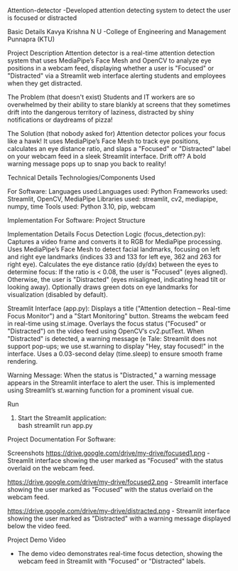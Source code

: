 Attention-detector
  -Developed attention detecting system to detect the user is focused or distracted
  
Basic Details
  Kavya Krishna N U -College of Engineering and Management Punnapra (KTU)
  
Project Description
  Attention detector is a real-time attention detection system that uses MediaPipe’s Face Mesh and OpenCV to analyze eye positions in a webcam feed, displaying whether a user is   "Focused" or "Distracted" via a Streamlit web interface alerting students and employees when they get distracted.

The Problem (that doesn't exist)
Students and IT workers are so overwhelmed by their ability to stare blankly at screens that they sometimes drift into the dangerous territory of laziness, distracted by shiny notifications or daydreams of pizza!

The Solution (that nobody asked for)
Attention detector polices your focus like a hawk! It uses MediaPipe’s Face Mesh to track eye positions, calculates an eye distance ratio, and slaps a "Focused" or "Distracted" label on your webcam feed in a sleek Streamlit interface. Drift off? A bold warning message pops up to snap you back to reality!

Technical Details
Technologies/Components Used

For Software:
Languages used:Languages used: Python
Frameworks used: Streamlit, OpenCV, MediaPipe
Libraries used: streamlit, cv2, mediapipe, numpy, time
Tools used: Python 3.10, pip, webcam

Implementation
For Software:
Project Structure

Implementation Details
Focus Detection Logic (focus_detection.py):
Captures a video frame and converts it to RGB for MediaPipe processing.
Uses MediaPipe’s Face Mesh to detect facial landmarks, focusing on left and right eye landmarks (indices 33 and 133 for left eye, 362 and 263 for right eye).
Calculates the eye distance ratio (dy/dx) between the eyes to determine focus:
If the ratio is < 0.08, the user is "Focused" (eyes aligned).
Otherwise, the user is "Distracted" (eyes misaligned, indicating head tilt or looking away).
Optionally draws green dots on eye landmarks for visualization (disabled by default).

Streamlit Interface (app.py):
Displays a title ("Attention detection – Real-time Focus Monitor") and a "Start Monitoring" button.
Streams the webcam feed in real-time using st.image.
Overlays the focus status ("Focused" or "Distracted") on the video feed using OpenCV’s cv2.putText.
When "Distracted" is detected, a warning message (e Tale: Streamlit does not support pop-ups; we use st.warning to display "Hey, stay focused!" in the interface.
Uses a 0.03-second delay (time.sleep) to ensure smooth frame rendering.

Warning Message: When the status is "Distracted," a warning message appears in the Streamlit interface to alert the user. This is implemented using Streamlit’s st.warning function for a prominent visual cue.

Run
1. Start the Streamlit application:  
bash
streamlit run app.py

Project Documentation
For Software:

Screenshots 
https://drive.google.com/drive/my-drive/focused1.png -  Streamlit interface showing the user marked as "Focused" with the status overlaid on the webcam feed.

https://drive.google.com/drive/my-drive/focused2.png - Streamlit interface showing the user marked as "Focused" with the status overlaid on the webcam feed.

https://drive.google.com/drive/my-drive/distracted.png -  Streamlit interface showing the user marked as "Distracted" with a warning message displayed below the video feed.



Project Demo
Video
- The demo video demonstrates real-time focus detection, showing the webcam feed in Streamlit with "Focused" or "Distracted" labels.


